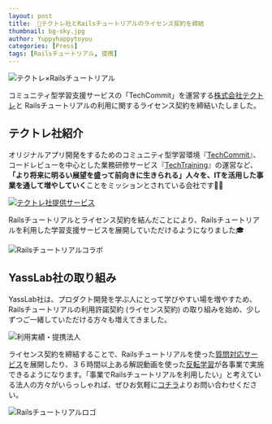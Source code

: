 ```yaml
---
layout: post
title:  🤝テクトレ社とRailsチュートリアルのライセンス契約を締結
thumbnail: bg-sky.jpg
author: Yuppyhappytoyou
categories: [Press]
tags: [Railsチュートリアル, 提携]
---
```


![テクトレ×Railsチュートリアル](https://i.gyazo.com/3fe150d8d6587438214d6bcbb494dbf3.png)

コミュニティ型学習支援サービスの「TechCommit」を運営する[株式会社テクトレ](https://corp.tech-training.jp/)と Railsチュートリアルの利用に関するライセンス契約を締結いたしました。

## テクトレ社紹介
オリジナルアプリ開発をするためのコミュニティ型学習環境『[TechCommit](https://www.tech-commit.jp/)』、コードレビューを中心とした業務研修サービス『[TechTraining](https://www.tech-training.jp/item/rails_review)』の運営など、**「より将来に明るい展望を盛って前向きに生きられる」人々を、ITを活用した事業を通して増やしていく**ことをミッションとされている会社です🏢✨

[![テクトレ社提供サービス](https://i.gyazo.com/f32e8dcc56d728e8b761e298bd1998bf.png)](https://corp.tech-training.jp/)

Railsチュートリアルとライセンス契約を結んだことにより、Railsチュートリアルを利用した学習支援サービスを展開していただけるようになりました🎓

![Railsチュートリアルコラボ](https://i.gyazo.com/79b6ea8e39017b699e648c62a690f26e.png)


## YassLab社の取り組み

YassLab社は、プロダクト開発を学ぶ人にとって学びやすい場を増やすため、Railsチュートリアルの利用許諾契約 (ライセンス契約) の取り組みを始め、少しずつご一緒していただける方々も増えてきました。

![利用実績・提携法人](https://i.gyazo.com/0b6a1862b3ef29b9e5afcc8245af0d71.png)

ライセンス契約を締結することで、Railsチュートリアルを使った[質問対応サービス](https://railstutorial.jp/#service)を展開したり、３６時間以上ある解説動画を使った[反転学習](https://speakerdeck.com/yasslab/more-interactive-way-of-learning-rails)が各事業で実施できるようになります。「事業でRailsチュートリアルを利用したい」と考えている法人の方々がいらっしゃれば、ぜひお気軽に[コチラ](https://railstutorial.jp/contact)よりお問い合わせください。

![Railsチュートリアルロゴ](https://i.gyazo.com/d89f3367fe2668e5cb3ae8b69be642e5.png)
